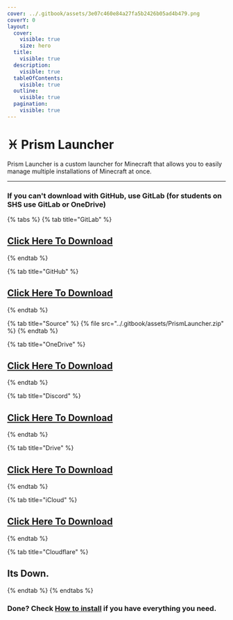 ```yaml
---
cover: ../.gitbook/assets/3e07c460e84a27fa5b2426b05ad4b479.png
coverY: 0
layout:
  cover:
    visible: true
    size: hero
  title:
    visible: true
  description:
    visible: true
  tableOfContents:
    visible: true
  outline:
    visible: true
  pagination:
    visible: true
---
```


# ♓ Prism Launcher

Prism Launcher is a custom launcher for Minecraft that allows you to easily manage multiple installations of Minecraft at once.

***

### If you can't download with GitHub, use GitLab (for students on SHS use GitLab or OneDrive)

{% tabs %}
{% tab title="GitLab" %}
## [Click Here To Download](https://gitlab.com/fozalors/fountaine/-/raw/main/apps/PrismLauncher.zip)
{% endtab %}

{% tab title="GitHub" %}
## [Click Here To Download](https://github.com/golfista/fountaine/raw/main/apps/PrismLauncher.zip)
{% endtab %}

{% tab title="Source" %}
{% file src="../.gitbook/assets/PrismLauncher.zip" %}
{% endtab %}

{% tab title="OneDrive" %}
## [Click Here To Download](https://1drv.ms/u/s!AkX2q12uku0fgfEEm-XPiyk2cQghow?e=b1oNhf)
{% endtab %}

{% tab title="Discord" %}
## [Click Here To Download](https://cdn.discordapp.com/attachments/1113994556787146843/1151692315337961592/PrismLauncher.zip)
{% endtab %}

{% tab title="Drive" %}
## [Click Here To Download](https://drive.google.com/file/d/1nhlU6XhPfIYt8iawYrdf1M8ZZlO64fy\_/view?usp=drive\_link)
{% endtab %}

{% tab title="iCloud" %}
## [Click Here To Download](https://www.icloud.com/iclouddrive/062qqwSBCgY079LEkQMpTmiqw#PrismLauncher)
{% endtab %}

{% tab title="Cloudflare" %}
## Its Down.
{% endtab %}
{% endtabs %}

### Done? Check [How to install](../how-to-install/) if you have everything you need.
